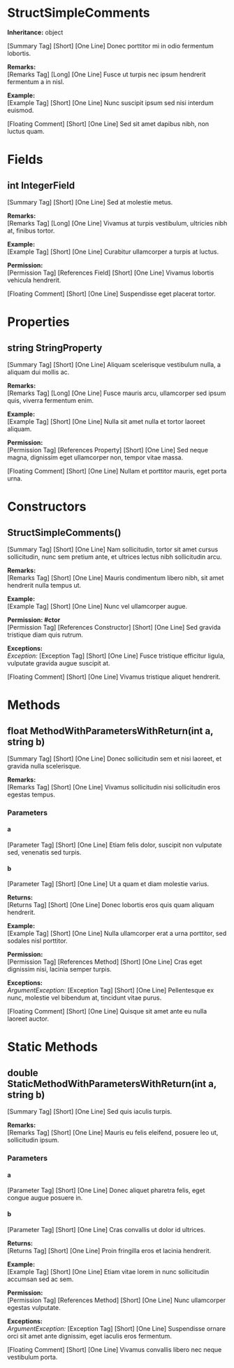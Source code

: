 # StructSimpleComments

**Inheritance:** object  
  
[Summary Tag] [Short] [One Line] Donec porttitor mi in odio fermentum lobortis.  
  
**Remarks:**  
[Remarks Tag] [Long] [One Line] Fusce ut turpis nec ipsum hendrerit fermentum a in nisl.  
  
**Example:**  
[Example Tag] [Short] [One Line] Nunc suscipit ipsum sed nisi interdum euismod.  
  
[Floating Comment] [Short] [One Line] Sed sit amet dapibus nibh, non luctus quam.  

# Fields

## int IntegerField

[Summary Tag] [Short] [One Line] Sed at molestie metus.  
  
**Remarks:**  
[Remarks Tag] [Long] [One Line] Vivamus at turpis vestibulum, ultricies nibh at, finibus tortor.  
  
**Example:**  
[Example Tag] [Short] [One Line] Curabitur ullamcorper a turpis at luctus.  
  
**Permission:**  
[Permission Tag] [References Field] [Short] [One Line] Vivamus lobortis vehicula hendrerit.  
  
[Floating Comment] [Short] [One Line] Suspendisse eget placerat tortor.  

# Properties

## string StringProperty

[Summary Tag] [Short] [One Line] Aliquam scelerisque vestibulum nulla, a aliquam dui mollis ac.  
  
**Remarks:**  
[Remarks Tag] [Long] [One Line] Fusce mauris arcu, ullamcorper sed ipsum quis, viverra fermentum enim.  
  
**Example:**  
[Example Tag] [Short] [One Line] Nulla sit amet nulla et tortor laoreet aliquam.  
  
**Permission:**  
[Permission Tag] [References Property] [Short] [One Line] Sed neque magna, dignissim eget ullamcorper non, tempor vitae massa.  
  
[Floating Comment] [Short] [One Line] Nullam et porttitor mauris, eget porta urna.  

# Constructors

##  StructSimpleComments()

[Summary Tag] [Short] [One Line] Nam sollicitudin, tortor sit amet cursus sollicitudin, nunc sem pretium ante, et ultrices lectus nibh sollicitudin arcu.  
  
**Remarks:**  
[Remarks Tag] [Short] [One Line] Mauris condimentum libero nibh, sit amet hendrerit nulla tempus ut.  
  
**Example:**  
[Example Tag] [Short] [One Line] Nunc vel ullamcorper augue.  
  
**Permission: #ctor**  
[Permission Tag] [References Constructor] [Short] [One Line] Sed gravida tristique diam quis rutrum.  
  
**Exceptions:**  
_Exception:_ [Exception Tag] [Short] [One Line] Fusce tristique efficitur ligula, vulputate gravida augue suscipit at.  
  
[Floating Comment] [Short] [One Line] Vivamus tristique aliquet hendrerit.  

# Methods

## float MethodWithParametersWithReturn(int a, string b)

[Summary Tag] [Short] [One Line] Donec sollicitudin sem et nisi laoreet, et gravida nulla scelerisque.  
  
**Remarks:**  
[Remarks Tag] [Short] [One Line] Vivamus sollicitudin nisi sollicitudin eros egestas tempus.  
  

### Parameters

#### a

[Parameter Tag] [Short] [One Line] Etiam felis dolor, suscipit non vulputate sed, venenatis sed turpis.  

#### b

[Parameter Tag] [Short] [One Line] Ut a quam et diam molestie varius.  

  
**Returns:**  
[Returns Tag] [Short] [One Line] Donec lobortis eros quis quam aliquam hendrerit.  
  
**Example:**  
[Example Tag] [Short] [One Line] Nulla ullamcorper erat a urna porttitor, sed sodales nisl porttitor.  
  
**Permission:**  
[Permission Tag] [References Method] [Short] [One Line] Cras eget dignissim nisi, lacinia semper turpis.  
  
**Exceptions:**  
_ArgumentException:_ [Exception Tag] [Short] [One Line] Pellentesque ex nunc, molestie vel bibendum at, tincidunt vitae purus.  
  
[Floating Comment] [Short] [One Line] Quisque sit amet ante eu nulla laoreet auctor.  

# Static Methods

## double StaticMethodWithParametersWithReturn(int a, string b)

[Summary Tag] [Short] [One Line] Sed quis iaculis turpis.  
  
**Remarks:**  
[Remarks Tag] [Short] [One Line] Mauris eu felis eleifend, posuere leo ut, sollicitudin ipsum.  
  

### Parameters

#### a

[Parameter Tag] [Short] [One Line] Donec aliquet pharetra felis, eget congue augue posuere in.  

#### b

[Parameter Tag] [Short] [One Line] Cras convallis ut dolor id ultrices.  

  
**Returns:**  
[Returns Tag] [Short] [One Line] Proin fringilla eros et lacinia hendrerit.  
  
**Example:**  
[Example Tag] [Short] [One Line] Etiam vitae lorem in nunc sollicitudin accumsan sed ac sem.  
  
**Permission:**  
[Permission Tag] [References Method] [Short] [One Line] Nunc ullamcorper egestas vulputate.  
  
**Exceptions:**  
_ArgumentException:_ [Exception Tag] [Short] [One Line] Suspendisse ornare orci sit amet ante dignissim, eget iaculis eros fermentum.  
  
[Floating Comment] [Short] [One Line] Vivamus convallis libero nec neque vestibulum porta.  

